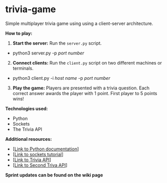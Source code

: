 # trivia-game
Simple multiplayer trivia game using using a client-server architecture.

**How to play:**
1. **Start the server:** Run the `server.py` script.
* python3 server.py -p *port number*
2. **Connect clients:** Run the `client.py` script on two different machines or terminals.
* python3 client.py -i *host name* -p *port number*
3. **Play the game:** Players are presented with a trivia question. Each correct answer awards the player with 1 point. First player to 5 points wins!

**Technologies used:**
* Python
* Sockets
* The Trivia API

**Additional resources:**
* [[Link to Python documentation](https://docs.python.org/3/)]
* [[Link to sockets tutorial](https://realpython.com/python-sockets/)]
* [[Link to Trivia API](https://the-trivia-api.com/)]
* [[Link to Second Triva API](https://opentdb.com/api_config.php)]

**Sprint updates can be found on the wiki page**
